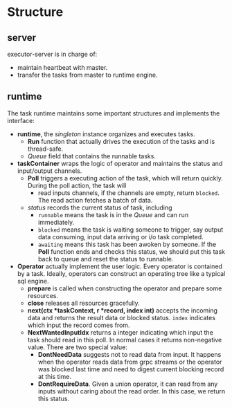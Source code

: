 # Structure

## server

executor-server is in charge of:

- maintain heartbeat with master.
- transfer the tasks from master to runtime engine.

## runtime

The task runtime maintains some important structures and implements the interface:

- **runtime**, the _singleton_ instance organizes and executes tasks.
  - **Run** function that actually drives the execution of the tasks and is thread-safe.
  - _Queue_ field that contains the runnable tasks.
- **taskContainer** wraps the logic of operator and maintains the status and input/output channels.
  - **Poll** triggers a executing action of the task, which will return quickly. During the poll action, the task will
    - read inputs channels, if the channels are empty, return `blocked`. The read action fetches a batch of data.
  - _status_ records the current status of task, including
    - `runnable` means the task is in the _Queue_ and can run immediately.
    - `blocked` means the task is waiting someone to trigger, say output data consuming, input data arriving or i/o task completed.
    - `awaiting` means this task has been awoken by someone. If the **Poll** function ends and checks this status, we should put this task back to queue and reset the status to runnable.
- **Operator** actually implement the user logic. Every operator is contained by a task. Ideally, operators can construct an operating tree like a typical sql engine.
  - **prepare** is called when constructing the operator and prepare some resources.
  - **close** releases all resources gracefully.
  - **next(ctx \*taskContext, r \*record, index int)** accepts the incoming data and returns the result data or blocked status. `index` indicates which input the record comes from.
  - **NextWantedInputIdx** returns a integer indicating which input the task should read in this poll. In normal cases it returns non-negative value. There are two special value:
    - **DontNeedData** suggests not to read data from input. It happens when the operator reads data from grpc streams or the operator was blocked last time and need to digest current blocking record at this time.
    - **DontRequireData**. Given a union operator, it can read from any inputs without caring about the read order. In this case, we return this status.
